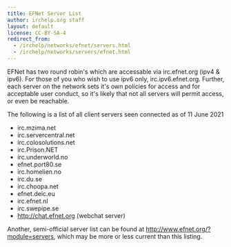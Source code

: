 ```yaml
---
title: EFNet Server List
author: irchelp.org staff
layout: default
license: CC-BY-SA-4
redirect_from:
  - /irchelp/networks/efnet/servers.html
  - /irchelp/networks/servers/efnet.html
---
```


EFNet has two round robin's which are accessable via irc.efnet.org (ipv4 & ipv6). For those of you who wish to use ipv6 only, irc.ipv6.efnet.org.
Further, each server on the network sets it's own policies for access and for acceptable user conduct, so it's likely that not all
servers will permit access, or even be reachable.

The following is a list of all client servers seen connected as of 11 June 2021

* irc.mzima.net
* irc.servercentral.net
* irc.colosolutions.net
* irc.Prison.NET
* irc.underworld.no
* efnet.port80.se
* irc.homelien.no
* irc.du.se
* irc.choopa.net
* efnet.deic.eu
* irc.efnet.nl
* irc.swepipe.se
* <http://chat.efnet.org> (webchat server)

Another, semi-official server list can be found at <http://www.efnet.org/?module=servers>, which may be more or less current than this listing.
